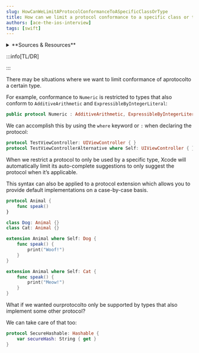 ```yaml
---
slug: HowCanWeLimitAProtocolConformanceToASpecificClassOrType
title: How can we limit a protocol conformance to a specific class or type?
authors: [ace-the-ios-interview]
tags: [swift]
---
```


<details>
  <summary>**Sources & Resources**</summary>

  **Main Source:** [Ace the iOS Interview](https://aryamansharda.gumroad.com/l/tcvck)

  **Additional Sources:**

  **Further Reading:**

</details>

:::info[TL/DR]

:::

There may be situations where we want to limit conformance of aprotocolto a certain type.

For example, conformance to `Numeric` is restricted to types that also conform to `AdditiveArithmetic` and `ExpressibleByIntegerLiteral`:

```swift
public protocol Numeric : AdditiveArithmetic, ExpressibleByIntegerLiteral
```

We can accomplish this by using the `where` keyword or `:` when declaring the protocol:

```swift
protocol TestViewController: UIViewController { }
protocol TestViewControllerAlternative where Self: UIViewController { }
```

When we restrict a protocol to only be used by a specific type, Xcode will automatically limit its auto-complete suggestions to only suggest the protocol when it’s applicable.

This syntax can also be applied to a protocol extension which allows you to provide default implementations on a case-by-case basis.

```swift
protocol Animal {
    func speak()
}

class Dog: Animal {}
class Cat: Animal {}

extension Animal where Self: Dog {
    func speak() {
        print("Woof!")
    }
}

extension Animal where Self: Cat {
    func speak() {
        print("Meow!")
    }
}
```


What if we wanted ourprotocolto only be supported by types that also implement some other protocol?

We can take care of that too:

```swift
protocol SecureHashable: Hashable {
    var secureHash: String { get }
}
```
